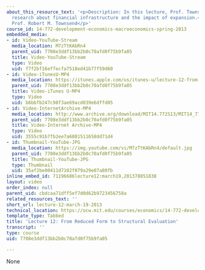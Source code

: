```yaml
---
about_this_resource_text: '<p>Description: In this lecture, Prof. Townsend reviews
  research about financial infrastructure and the impact of expansion.</p><p>Instructor:
  Prof. Robert M. Townsend</p>'
course_id: 14-772-development-economics-macroeconomics-spring-2013
embedded_media:
- id: Video-YouTube-Stream
  media_location: M7zTtKAbRn4
  parent_uid: 7708e3ddf13bb2b0c70afd0f75b9fa05
  title: Video-YouTube-Stream
  type: Video
  uid: f7f2bf16effecfa7518ed41b77f59d60
- id: Video-iTunesU-MP4
  media_location: https://itunes.apple.com/us/itunes-u/lecture-12-from-reduced-form/id778742020?i=206823714
  parent_uid: 7708e3ddf13bb2b0c70afd0f75b9fa05
  title: Video-iTunes U-MP4
  type: Video
  uid: b6bbfb247c98f3ae69acd039e6dffd05
- id: Video-InternetArchive-MP4
  media_location: http://www.archive.org/download/MIT14.772S13/MIT14_772S13_lec12_300k.mp4
  parent_uid: 7708e3ddf13bb2b0c70afd0f75b9fa05
  title: Video-Internet Archive-MP4
  type: Video
  uid: 3555c91b7fb2ee7a6881511658dd71d4
- id: Thumbnail-YouTube-JPG
  media_location: https://img.youtube.com/vi/M7zTtKAbRn4/default.jpg
  parent_uid: 7708e3ddf13bb2b0c70afd0f75b9fa05
  title: Thumbnail-YouTube-JPG
  type: Thumbnail
  uid: 35af2be00411d7102f079a29e07a80fb
inline_embed_id: 71196686lecture12:march19,201378851838
layout: video
order_index: null
parent_uid: cbdcaa71dff5ef7d0d62b9723456758a
related_resources_text: ''
short_url: lecture-12-march-19-2013
technical_location: https://ocw.mit.edu/courses/economics/14-772-development-economics-macroeconomics-spring-2013/lecture-videos-and-slides/lecture-12-march-19-2013
template_type: Tabbed
title: 'Lecture 12: From Reduced Form to Structural Evaluation'
transcript: ''
type: course
uid: 7708e3ddf13bb2b0c70afd0f75b9fa05

---
```

None